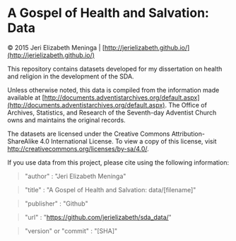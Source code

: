 A Gospel of Health and Salvation: Data
========
&copy; 2015 Jeri Elizabeth Meninga | [http://jerielizabeth.github.io/](http://jerielizabeth.github.io/)


This repository contains datasets developed for my dissertation on health and religion in the development of the SDA.

Unless otherwise noted, this data is compiled from the information made available at [http://documents.adventistarchives.org/default.aspx](http://documents.adventistarchives.org/default.aspx). The Office of Archives, Statistics, and Research of the Seventh-day Adventist Church owns and maintains the original records. 

The datasets are licensed under the Creative Commons Attribution-ShareAlike 4.0 International License. To view a copy of this license, visit http://creativecommons.org/licenses/by-sa/4.0/.

If you use data from this project, please cite using the following information:

> "author" : "Jeri Elizabeth Meninga"

> "title" : "A Gospel of Health and Salvation: data/[filename]"

> "publisher" : "Github"

> "url" : "https://github.com/jerielizabeth/sda_data/"

> "version" or "commit" : "[SHA]"


